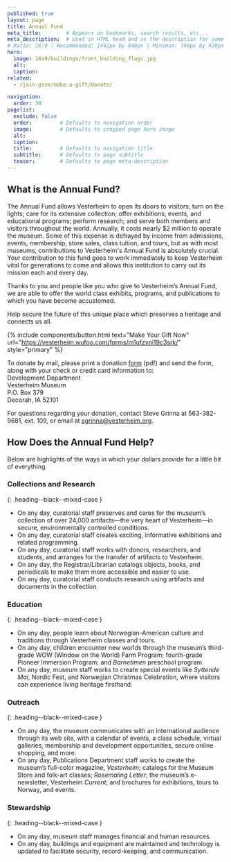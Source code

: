 ```yaml
---
published: true
layout: page
title: Annual Fund
meta_title:        # Appears on bookmarks, search results, etc...
meta_description:  # Used in HTML head and as the description for some search engines
# Ratio: 16:9 | Recommended: 1492px by 840px | Minimum: 746px by 420px
hero:
  image: 16x9/buildings/front_building_flags.jpg
  alt:
  caption:
related:
  - /join-give/make-a-gift/donate/

navigation:
  order: 30
pagelist:
  exclude: false
  order:         # Defaults to navigation order  
  image:         # Defaults to cropped page hero image
  alt:
  caption:
  title:         # Defaults to navigation title
  subtitle:      # Defaults to page subtitle
  teaser:        # Defaults to page meta-description
---
```

What is the Annual Fund?
------------------------
The Annual Fund allows Vesterheim to open its doors to visitors; turn on the lights; care for its extensive collection; offer exhibitions, events, and educational programs; perform research; and serve both members and visitors throughout the world. Annually, it costs nearly $2 million to operate the museum. Some of this expense is defrayed by income from admissions, events, membership, store sales, class tuition, and tours, but as with most museums, contributions to Vesterheim's Annual Fund is absolutely crucial. Your contribution to this fund goes to work immediately to keep Vesterheim vital for generations to come and allows this institution to carry out its mission each and every day.

Thanks to you and people like you who give to Vesterheim’s Annual Fund, we are able to offer the world class exhibits, programs, and publications to which you have become accustomed.

Help secure the future of this unique place which preserves a heritage and connects us all. 

{% include components/button.html text="Make Your Gift Now" url="https://vesterheim.wufoo.com/forms/m1ufzvni19c3srk/" style="primary" %} 

To donate by mail, please print a donation [form](/join-give/make-a-gift/donate/forms/donate-form.pdf) (pdf) and send the form, along with your check or credit card information to: <br />
Development Department<br />
Vesterheim Museum<br />
P.O. Box 379<br />
Decorah, IA 52101

For questions regarding your donation, contact Steve Grinna at 563-382-9681, ext. 109, or email at [sgrinna@vesterheim.org](mailto:sgrinna@vesterheim.org).

How Does the Annual Fund Help?
------------------------------
Below are highlights of the ways in which your dollars provide for a little bit of everything.

### Collections and Research
{: .heading--black--mixed-case }

* On any day, curatorial staff preserves and cares for the museum’s collection of over 24,000 artifacts—the very heart of Vesterheim—in secure, environmentally controlled conditions.
* On any day, curatorial staff creates exciting, informative exhibitions and related programming.
* On any day, curatorial staff works with donors, researchers, and students, and arranges for the transfer of artifacts to Vesterheim.
* On any day, the Registrar/Librarian catalogs objects, books, and periodicals to make them more accessible and easier to use.
* On any day, curatorial staff conducts research using artifacts and documents in the collection.

### Education
{: .heading--black--mixed-case }

* On any day, people learn about Norwegian-American culture and traditions through Vesterheim classes and tours.
* On any day, children encounter new worlds through the museum’s third-grade WOW (Window on the World) Farm Program; fourth-grade Pioneer Immersion Program; and _Barnetimen_ preschool program.
* On any day, museum staff works to create special events like _Syttende Mai_, Nordic Fest, and Norwegian Christmas Celebration, where visitors can experience living heritage firsthand.

### Outreach
{: .heading--black--mixed-case }

* On any day, the museum communicates with an international audience through its web site, with a calendar of events, a class schedule, virtual galleries, membership and development opportunities, secure online shopping, and more.
* On any day, Publications Department staff works to create the museum’s full-color magazine, _Vesterheim_; catalogs for the Museum Store and folk-art classes; _Rosemaling Letter_; the museum’s e-newsletter, Vesterheim _Current_; and brochures for exhibitions, tours to Norway, and events.

### Stewardship
{: .heading--black--mixed-case }

* On any day, museum staff manages financial and human resources.
* On any day, buildings and equipment are maintained and technology is updated to facilitate security, record-keeping, and communication.